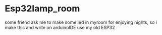 # Esp32lamp_room

 some friend ask me to make some led in myroom for enjoying nights, so i make this and write on arduinoIDE use my old ESP32 
